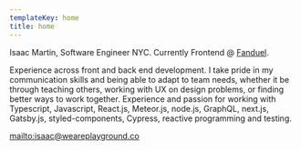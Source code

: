```yaml
---
templateKey: home
title: home
---
```


Isaac Martin, Software Engineer NYC.
Currently Frontend @ [Fanduel](https://fanduel.com).

Experience across front and back end development. I take pride in my communication skills and being able to adapt to team needs, whether it be through teaching others, working with UX on design problems, or finding better ways to work together. Experience and passion for working with Typescript, Javascript, React.js, Meteor.js, node.js, GraphQL, next.js, Gatsby.js, styled-components, Cypress, reactive programming and testing.

<mailto:isaac@weareplayground.co>

